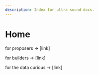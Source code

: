 ```yaml
---
description: Index for ultra sound docs.
---
```


# Home

for proposers -> \[link]

for builders -> \[link]

for the data curious -> \[link]
